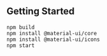 ## Getting Started

```
npm build
npm install @material-ui/core
npm install @material-ui/icons
npm start
```